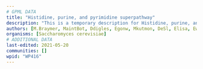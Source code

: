 ```yaml
---
# GPML DATA
title: "Histidine, purine, and pyrimidine superpathway"
description: "This is a temporary description for Histidine, purine, and pyrimidine superpathway"
authors: [M.Braymer, MaintBot, Ddigles, Egonw, Mkutmon, DeSl, Elisa, Eweitz]
organisms: [Saccharomyces cerevisiae]
# ADDITIONAL DATA
last-edited: 2021-05-20
communities: []
wpid: "WP416"
---
```


